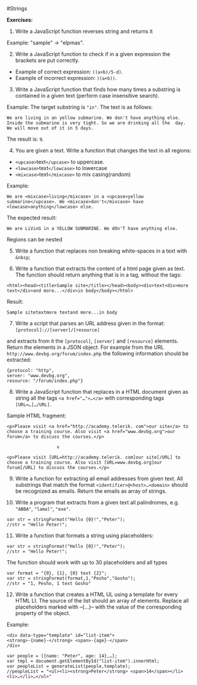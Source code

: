 #Strings

**Exercises:**

01. Write a JavaScript function reverses string and returns it 
 
 Example: "sample" -> "elpmas".

02. Write a JavaScript function to check if in a given expression the brackets are put correctly.
 * Example of correct expression: ``((a+b)/5-d)``.
 * Example of incorrect expression: ``)(a+b))``.

03. Write a JavaScript function that finds how many times a substring is contained in a given text (perform case insensitive search).

 Example: The target substring is ``"in"``. The text is as follows:
 ```
 We are living in an yellow submarine. We don't have anything else. Inside the submarine is very tight. So we are drinking all the  day. We will move out of it in 5 days.
 ```
 The result is: ``9``.

04. You are given a text. Write a function that changes the text in all regions:
 * ``<upcase>``text``</upcase>`` to uppercase.
 * ``<lowcase>``text``</lowcase>`` to lowercase
 * ``<mixcase>``text``</mixcase>`` to mix casing(random)

 Example:
 ```
 We are <mixcase>living</mixcase> in a <upcase>yellow submarine</upcase>. We <mixcase>don't</mixcase> have <lowcase>anything</lowcase> else.
 ```
 
 The expected result:
 
 ```
 We are LiVinG in a YELLOW SUBMARINE. We dOn'T have anything else.
 ```
 
 Regions can be nested

05. Write a function that replaces non breaking white-spaces in a text with ``&nbsp``;

06. Write a function that extracts the content of a html page given as text. The function should return anything that is in a tag, without the tags:

 ```
 <html><head><title>Sample site</title></head><body><div>text<div>more text</div>and more...</div>in body</body></html>
 ```
 
 Result:
 ```
 Sample sitetextmore textand more...in body

 ```

07. Write a script that parses an URL address given in the format: ``[protocol]://[server]/[resource]``

 and extracts from it the ``[protocol]``, ``[server]`` and ``[resource]`` elements. Return the elements in a JSON object. For   example from  the URL ``http://www.devbg.org/forum/index.php`` the following information should be extracted:

 ```
 {protocol: "http",
 server: "www.devbg.org", 
 resource: "/forum/index.php"}
 ```

08. Write a JavaScript function that replaces in a HTML document given as string all the tags ``<a href="…">…</a>`` with corresponding tags ``[URL=…]…/URL]``. 
 
 Sample HTML fragment:
 ```
 <p>Please visit <a href="http://academy.telerik. com">our site</a> to choose a training course. Also visit <a href="www.devbg.org">our forum</a> to discuss the courses.</p>
 ```
                       v
 ```
 <p>Please visit [URL=http://academy.telerik. com]our site[/URL] to choose a training course. Also visit [URL=www.devbg.org]our forum[/URL] to discuss the courses.</p>
 ```

09. Write a function for extracting all email addresses from given text. All substrings that match the format ``<identifier>@<host>…<domain>`` should be recognized as emails. Return the emails as array of strings.

10. Write a program that extracts from a given text all palindromes, e.g. ``"ABBA"``, ``"lamal"``, ``"exe"``.
 
 ```
 var str = stringFormat("Hello {0}!","Peter");
 //str = "Hello Peter!";
 ```

11. Write a function that formats a string using placeholders: 
 ```
 var str = stringFormat("Hello {0}!","Peter");
 //str = "Hello Peter!";
 ```
 
 The function should work with up to 30 placeholders and all types
 ```
 var format = "{0}, {1}, {0} text {2}";
 var str = stringFormat(format,1,"Pesho","Gosho");
 //str = "1, Pesho, 1 text Gosho"
 ```
12. Write a function that creates a HTML UL using a template for every HTML LI. The source of the list should an array of elements. Replace all placeholders marked with –{…}–   with the value of the corresponding property of the object. 

 Example: 
 ```
 <div data-type="template" id="list-item">
 <strong>-{name}-</strong> <span>-{age}-</span>
/div>
 ```
 ```
 var people = [{name: "Peter", age: 14},…];
 var tmpl = document.getElementById("list-item").innerHtml;
 var peopleList = generateList(people,template);
 //peopleList = "<ul><li><strong>Peter</strong> <span>14</span></li><li>…</li>…</ul>"
 ```
